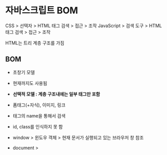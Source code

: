# 자바스크립트 BOM
CSS > 선택자 > HTML 태그 검색 > 접근 > 조작 
JavaScript > 검색 도구 > HTML 태그 검색 > 접근 > 조작 


HTML는 트리 계층 구조를 가짐 

## BOM 
- 초창기 모델
- 현재까지도 사용됨 
- **선택적 모델 : 계층 구조내에는 일부 태그만 포함**
- 폼태그(+자식), 이미지, 링크 
- 태그의 name을 통해서 검색
- id, class를 인식하지 못 함 

- window > 윈도우 객체 > 현재 문서가 실행되고 있는 브라우저 창 참조 
- document > 